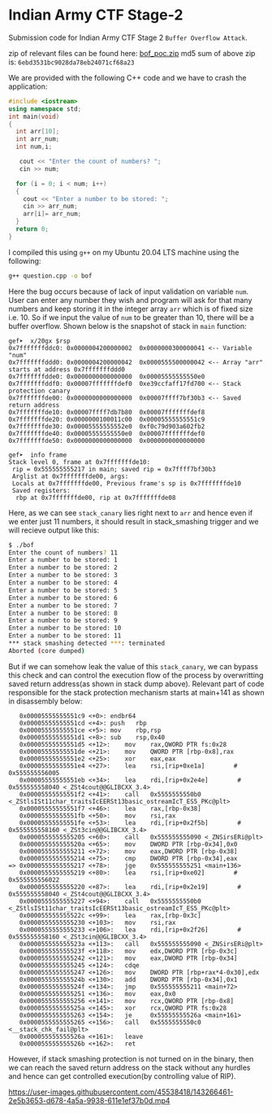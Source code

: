 # Indian Army CTF Stage-2
Submission code for Indian Army CTF Stage 2 `Buffer Overflow Attack`.

zip of relevant files can be found here: [bof_poc.zip](https://github.com/ameetsaahu/indianarmyCTF-S2/files/7596899/bof_poc.zip)
md5 sum of above zip is: `6ebd3531bc9028da78eb24071cf68a23`

We are provided with the following C++ code and we have to crash the application:
```c++
#include <iostream>
using namespace std;
int main(void)
{
  int arr[10];
  int arr_num;
  int num,i;

   cout << "Enter the count of numbers? ";
   cin >> num;

  for (i = 0; i < num; i++)
  {
    cout << "Enter a number to be stored: ";
    cin >> arr_num;
    arr[i]= arr_num;
  }
  return 0;
}
```
I compiled this using `g++` on my Ubuntu 20.04 LTS machine using the following:
```sh
g++ question.cpp -o bof
```
Here the bug occurs because of lack of input validation on variable `num`. User can enter any number they wish and program will ask for that many numbers and keep storing it in the integer array `arr` which is of fixed size i.e. 10. So if we input the value of `num` to be greater than 10, there will be a buffer overflow.
Shown below is the snapshot of stack in `main` function:
```gdb
gef➤  x/20gx $rsp
0x7fffffffddc0:	0x0000004200000002	0x0000000300000041 <-- Variable "num"
0x7fffffffddd0:	0x0000004200000042	0x0000555500000042 <-- Array "arr" starts at address 0x7fffffffddd0
0x7fffffffdde0:	0x0000000000000000	0x00005555555550e0
0x7fffffffddf0:	0x00007fffffffdef0	0xe39ccfaff17fd700 <-- Stack protection canary
0x7fffffffde00:	0x0000000000000000	0x00007ffff7bf30b3 <-- Saved return address
0x7fffffffde10:	0x00007ffff7db7b80	0x00007fffffffdef8
0x7fffffffde20:	0x0000000100011c00	0x00005555555551c9
0x7fffffffde30:	0x00005555555552e0	0xf0c79d903a602fb2
0x7fffffffde40:	0x00005555555550e0	0x00007fffffffdef0
0x7fffffffde50:	0x0000000000000000	0x0000000000000000

gef➤  info frame
Stack level 0, frame at 0x7fffffffde10:
 rip = 0x555555555217 in main; saved rip = 0x7ffff7bf30b3
 Arglist at 0x7fffffffde00, args: 
 Locals at 0x7fffffffde00, Previous frame's sp is 0x7fffffffde10
 Saved registers:
  rbp at 0x7fffffffde00, rip at 0x7fffffffde08
``` 
Here, as we can see `stack_canary` lies right next to `arr` and hence even if we enter just 11 numbers, it should result in stack_smashing trigger and we will recieve output like this:
```bash
$ ./bof 
Enter the count of numbers? 11
Enter a number to be stored: 1
Enter a number to be stored: 2
Enter a number to be stored: 3
Enter a number to be stored: 4
Enter a number to be stored: 5
Enter a number to be stored: 6
Enter a number to be stored: 7
Enter a number to be stored: 8
Enter a number to be stored: 9
Enter a number to be stored: 10
Enter a number to be stored: 11
*** stack smashing detected ***: terminated
Aborted (core dumped)
```
But if we can somehow leak the value of this `stack_canary`, we can bypass this check and can control the execution flow of the process by overwritting saved return address(as shown in stack dump above). Relevant part of code responsible for the stack protection mechanism starts at main+141 as shown in disassembly below:
```
   0x00005555555551c9 <+0>:	endbr64 
   0x00005555555551cd <+4>:	push   rbp
   0x00005555555551ce <+5>:	mov    rbp,rsp
   0x00005555555551d1 <+8>:	sub    rsp,0x40
   0x00005555555551d5 <+12>:	mov    rax,QWORD PTR fs:0x28
   0x00005555555551de <+21>:	mov    QWORD PTR [rbp-0x8],rax
   0x00005555555551e2 <+25>:	xor    eax,eax
   0x00005555555551e4 <+27>:	lea    rsi,[rip+0xe1a]        # 0x555555556005
   0x00005555555551eb <+34>:	lea    rdi,[rip+0x2e4e]        # 0x555555558040 <_ZSt4cout@@GLIBCXX_3.4>
   0x00005555555551f2 <+41>:	call   0x5555555550b0 <_ZStlsISt11char_traitsIcEERSt13basic_ostreamIcT_ES5_PKc@plt>
   0x00005555555551f7 <+46>:	lea    rax,[rbp-0x38]
   0x00005555555551fb <+50>:	mov    rsi,rax
   0x00005555555551fe <+53>:	lea    rdi,[rip+0x2f5b]        # 0x555555558160 <_ZSt3cin@@GLIBCXX_3.4>
   0x0000555555555205 <+60>:	call   0x555555555090 <_ZNSirsERi@plt>
   0x000055555555520a <+65>:	mov    DWORD PTR [rbp-0x34],0x0
   0x0000555555555211 <+72>:	mov    eax,DWORD PTR [rbp-0x38]
   0x0000555555555214 <+75>:	cmp    DWORD PTR [rbp-0x34],eax
=> 0x0000555555555217 <+78>:	jge    0x555555555251 <main+136>
   0x0000555555555219 <+80>:	lea    rsi,[rip+0xe02]        # 0x555555556022
   0x0000555555555220 <+87>:	lea    rdi,[rip+0x2e19]        # 0x555555558040 <_ZSt4cout@@GLIBCXX_3.4>
   0x0000555555555227 <+94>:	call   0x5555555550b0 <_ZStlsISt11char_traitsIcEERSt13basic_ostreamIcT_ES5_PKc@plt>
   0x000055555555522c <+99>:	lea    rax,[rbp-0x3c]
   0x0000555555555230 <+103>:	mov    rsi,rax
   0x0000555555555233 <+106>:	lea    rdi,[rip+0x2f26]        # 0x555555558160 <_ZSt3cin@@GLIBCXX_3.4>
   0x000055555555523a <+113>:	call   0x555555555090 <_ZNSirsERi@plt>
   0x000055555555523f <+118>:	mov    edx,DWORD PTR [rbp-0x3c]
   0x0000555555555242 <+121>:	mov    eax,DWORD PTR [rbp-0x34]
   0x0000555555555245 <+124>:	cdqe   
   0x0000555555555247 <+126>:	mov    DWORD PTR [rbp+rax*4-0x30],edx
   0x000055555555524b <+130>:	add    DWORD PTR [rbp-0x34],0x1
   0x000055555555524f <+134>:	jmp    0x555555555211 <main+72>
   0x0000555555555251 <+136>:	mov    eax,0x0
   0x0000555555555256 <+141>:	mov    rcx,QWORD PTR [rbp-0x8]
   0x000055555555525a <+145>:	xor    rcx,QWORD PTR fs:0x28
   0x0000555555555263 <+154>:	je     0x55555555526a <main+161>
   0x0000555555555265 <+156>:	call   0x5555555550c0 <__stack_chk_fail@plt>
   0x000055555555526a <+161>:	leave  
   0x000055555555526b <+162>:	ret  
```
However, if stack smashing protection is not turned on in the binary, then we can reach the saved return address on the stack without any hurdles and hence can get controlled execution(by controlling value of RIP).

https://user-images.githubusercontent.com/45538418/143266461-2e5b3653-d678-4a5a-9938-611e1ef37b0d.mp4




